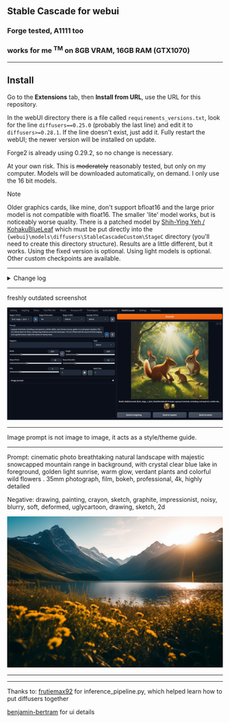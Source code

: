 ## Stable Cascade for webui ##
### Forge tested, A1111 too ###
### works for me <sup>TM</sup> on 8GB VRAM, 16GB RAM (GTX1070) ###

---
## Install ##
Go to the **Extensions** tab, then **Install from URL**, use the URL for this repository.

In the webUI directory there is a file called `requirements_versions.txt`, look for the line `diffusers==0.25.0` (probably the last line) and edit it to `diffusers>=0.28.1`. If the line doesn't exist, just add it. Fully restart the webUI; the newer version will be installed on update. 

Forge2 is already using 0.29.2, so no change is necessary.

At your own risk. This is ~~moderately~~ reasonably tested, but only on my computer.
Models will be downloaded automatically, on demand. I only use the 16 bit models.

>[!NOTE]
> Older graphics cards, like mine, don't support bfloat16 and the large prior model is not compatible with float16. The smaller 'lite' model works, but is noticeably worse quality. There is a patched model by [Shih-Ying Yeh / KohakuBlueLeaf](https://huggingface.co/KBlueLeaf/Stable-Cascade-FP16-fixed/tree/main) which must be put directly into the `{webui}\models\diffusers\StableCascadeCustom\StageC` directory (you'll need to create this directory structure). Results are a little different, but it works. Using the fixed version is optional. Using light models is optional. Other custom checkpoints are available.

---
<details>
<summary>Change log</summary>

#### 26/12/2024 ####
* fixes for gallery, sending to i2i

#### 13/08/2024 ####
* added **SoteDiffusion v2** by [Disty](https://huggingface.co/Disty0) to the models list
* **fp16** toggle button forces usage of float16, even if bfloat16 if available. Disabled means automatic selection based on Torch, preferring bfloat16 as that's what the official weights use. Sote Diffusion weights are fp16.
* added scheduler for decoder (stage B). Didn't include this previously as it has relatively little effect.
* tweaked UI so it works better with Gradio4


#### 27/07/2024 ####
* added possible mis-feature of using image embeds as negatives
* added option to keep models in memory. Saves load time, which could be important if running from a slow hard drive. With Cascade, this seems like a good option to always have enabled and may become default behaviour in a later update.
* also button to force unload models

#### 24/07/2024 ####
* added SuperPrompt button (ꌗ) to rewrite simple prompts with more detail. This **overwrites** the prompt. Read about SuperPrompt [here](https://brianfitzgerald.xyz/prompt-augmentation). Credit to BrianFitzgerald for the model. (all my alternate model extensions are updated to use this; the model is loaded to a shared location so there's no wasted memory due to duplicates.)

#### 10/07/2024 ####
* improved yesterday's effort. More compatibility, multi-line, etc.

#### 09/07/2024 ####
* added prompt parsing to automatically fill in details like seed, steps, etc.

#### 18/06/2024 ####
Added a second image input.

Fixed 'clip_sample' error with non-default schedulers.

#### 11/06/2024 ####
Added support for custom Diffusers type checkpoints: edit 'modelsListSC.py' in the extension directory. **SoteDiffusion** by [Disty](https://huggingface.co/Disty0) is included as an example (~8GB for prior and trained text encoder, ~3GB for (optional, but recommended) decoder). It's a full model anime finetune, seems good, and has the extra bonus of working in float16. The styles list has an updated entry with the suggested prompt additions for this model - they seem necessary.

#### 07/06/2024 ####
fix for CFG 1: previously decoder stage had guidance set to 1.1 and would error. Now decoder stage uses guidance 1 (no significant difference to results).

updated handling for custom models to work with updated diffusers. *from_single_file* was overhauled and the new implemention needs model configs passed to it, otherwise it fails. Doesn't fail on first run though, that would be too easy to spot. Why not just stick to diffusers 0.27 for now?  Because PixArt needs 0.28.0, Hunyuan-DiT needs 0.28.1, and I want to run all in one Forge install.

#### 25/05/2024 ####
Fixed get image source from gallery, fixed batch size for image source, add model details to infotext.

#### 18/05/2024 ####
Added a refresh button to recheck custom checkpoints

Added check for bfloat16 support, and uses it if available. Otherwise, float16 as before. Previously, forcing float16 meant that the original full stage C model wouldn't work for anyone. I can't fully test this, but it does correctly fall back to float16 for me.

Seem to have made generations fully deterministic by regenerating the Generator.

#### 17/05/2024 ####
Custom singlefile checkpoints will be searched on startup in `models\diffusers\StableCascadeCustom\StageC` and `models\diffusers\StableCascadeCustom\StageB`. There are a handful of these on civitAI: countersushi is a lite stage C model that seems to show considerable improvement over the base. The full models may require bfloat16, so don't work for me (black images only).
If you use the fixed fp16 prior, you'll need to move it into the custom stageC directory.
</details>

---
freshly outdated screenshot

![](screenshot2.png "image of extension UI")

---
Image prompt is not image to image, it acts as a style/theme guide.

---
Prompt: cinematic photo breathtaking natural landscape with majestic snowcapped mountain range in background, with crystal clear blue lake in foreground, golden light sunrise, warm glow, verdant plants and colorful wild flowers . 35mm photograph, film, bokeh, professional, 4k, highly detailed

Negative: drawing, painting, crayon, sketch, graphite, impressionist, noisy, blurry, soft, deformed, uglycartoon, drawing, sketch, 2d

![](example.png "20/10 steps")

---


---
Thanks to:
[frutiemax92](https://github.com/frutiemax92) for inference_pipeline.py, which helped learn how to put diffusers together

[benjamin-bertram](https://github.com/benjamin-bertram/sdweb-easy-stablecascade-diffusers) for ui details
